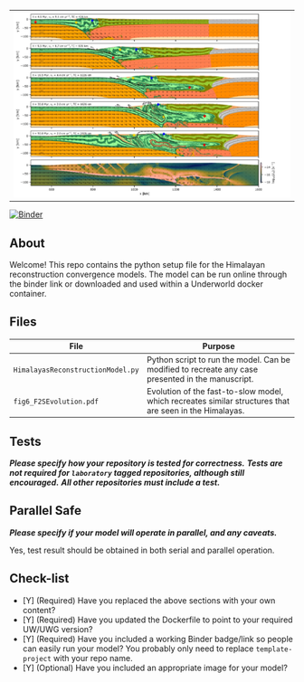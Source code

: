 <table><tr><td><img src='./fig6_F2SEvolution.pdf'></td></tr></table>

[![Binder](https://mybinder.org/badge_logo.svg)](https://mybinder.org/v2/gh/underworld-community/Knight-Himalayas/master)

About
-----
Welcome! This repo contains the python setup file for the Himalayan reconstruction convergence models. The model can be run online through the binder link or downloaded and used within a Underworld docker container.

Files
-----
File | Purpose
--- | ---
`HimalayasReconstructionModel.py` | Python script to run the model. Can be modified to recreate any case presented in the manuscript. 
`fig6_F2SEvolution.pdf` | Evolution of the fast-to-slow model, which recreates similar structures that are seen in the Himalayas.

Tests
-----
**_Please specify how your repository is tested for correctness._**
**_Tests are not required for `laboratory` tagged repositories, although still encouraged._**
**_All other repositories must include a test._**


Parallel Safe
-------------
**_Please specify if your model will operate in parallel, and any caveats._**

Yes, test result should be obtained in both serial and parallel operation.

Check-list
----------
- [Y] (Required) Have you replaced the above sections with your own content? 
- [Y] (Required) Have you updated the Dockerfile to point to your required UW/UWG version? 
- [Y] (Required) Have you included a working Binder badge/link so people can easily run your model?
                 You probably only need to replace `template-project` with your repo name. 
- [Y] (Optional) Have you included an appropriate image for your model? 
